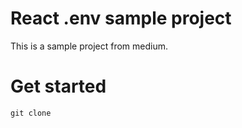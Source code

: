 # React .env sample project
This is a sample project from medium.

# Get started
```
git clone 
```
